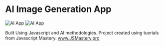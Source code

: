 # AI Image Generation App  

![AI App ](https://user-images.githubusercontent.com/62573860/215314306-60fed542-53c4-416f-b40d-dce4a2838592.png)
![AI App](https://user-images.githubusercontent.com/62573860/215314308-91a06faa-78d0-4b36-a332-7bd1ba237481.png)

Built Using Javascript and AI methodologies. Project created using tuorials from Javascript Mastery. www.JSMastery.pro
